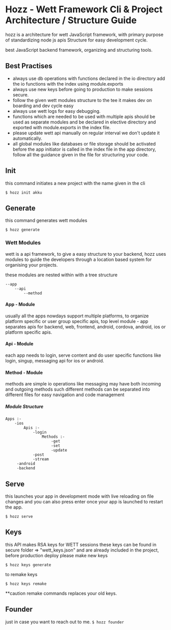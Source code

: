 # Hozz - Wett Framework Cli & Project Architecture / Structure Guide

hozz is a architecture for wett JavaScript framework, with primary purpose of standardizing node js apis Structure for easy development cycle.

best JavaScript backend framework, organizing and structuring tools.

## Best Practises

- always use db operations with functions declared in the io directory add the io functions with the index using module.exports
- always use new keys before going to production to make sessions secure.
- follow the given wett modules structure to the tee it makes dev on boarding and dev cycle easy
- always use wett logs for easy debugging.
- functions which are needed to be used with multiple apis should be used as separate modules and be declared in elective directory and exported with module.exports in the index file.
- please update wett api manually on regular interval we don't update it automatically.
- all global modules like databases or file storage should be activated before the app initiator is called in the index file in the app directory, follow all the guidance given in the file for structuring your code.

## Init

this command initiates a new project with the name given in the cli

`$ hozz init akku`

## Generate

this command generates wett modules

` $ hozz generate `

### Wett Modules

wett is a api framework, to give a easy structure to your backend, hozz uses modules to guide the developers through a location based system for organising your projects.

these modules are nested within with a tree structure

    --app
        --api
            --method


#### App - Module
usually all the apps nowdays support multiple platforms, to organize platform specific or user group specific apis, top level module - app separates apis for backend, web, frontend, android, cordova, android, ios or platform specific apis.

#### Api - Module
each app needs to login, serve content and do user specific functions like login, singup, messaging api for ios or android.

#### Method - Module
methods are simple io operations like messaging may have both incoming and outgoing methods such different methods can be separated into  different files for easy navigation and code management

##### Module Structure

    Apps :-
        -ios
            Apis :-
                -login
                    Methods :-
                        -get
                        -set
                        -update
                -post
                -stream
         -android
         -backend

## Serve

this launches your app in development mode with live reloading on file changes and you can also press enter once your app is launched to restart the app.

` $ hozz serve `

## Keys

this API makes RSA keys for WETT sessions these keys can be found in secure folder => "wett_keys.json" and are already included in the project, before production deploy please make new keys

` $ hozz keys generate `

to remake keys

` $ hozz keys remake `

**caution
remake commands replaces your old keys.

## Founder
just in case you want to reach out to me.
` $ hozz founder `
